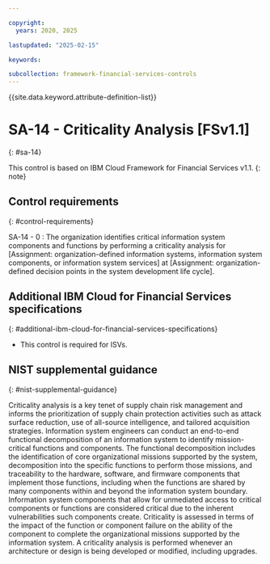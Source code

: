 ```yaml
---

copyright:
  years: 2020, 2025

lastupdated: "2025-02-15"

keywords:

subcollection: framework-financial-services-controls
---
```


{{site.data.keyword.attribute-definition-list}}

               
# SA-14 - Criticality Analysis [FSv1.1]
{: #sa-14}

This control is based on IBM Cloud Framework for Financial Services v1.1.
{: note}


## Control requirements
{: #control-requirements}

SA-14 - 0
    : The organization identifies critical information system components and functions by performing a criticality analysis for [Assignment: organization-defined information systems, information system components, or information system services] at [Assignment: organization-defined decision points in the system development life cycle].

## Additional IBM Cloud for Financial Services specifications
{: #additional-ibm-cloud-for-financial-services-specifications}

- This control is required for ISVs.

## NIST supplemental guidance
{: #nist-supplemental-guidance}

Criticality analysis is a key tenet of supply chain risk management and informs the prioritization of supply chain protection activities such as attack surface reduction, use of all-source intelligence, and tailored acquisition strategies. Information system engineers can conduct an end-to-end functional decomposition of an information system to identify mission-critical functions and components. The functional decomposition includes the identification of core organizational missions supported by the system, decomposition into the specific functions to perform those missions, and traceability to the hardware, software, and firmware components that implement those functions, including when the functions are shared by many components within and beyond the information system boundary. Information system components that allow for unmediated access to critical components or functions are considered critical due to the inherent vulnerabilities such components create. Criticality is assessed in terms of the impact of the function or component failure on the ability of the component to complete the organizational missions supported by the information system. A criticality analysis is performed whenever an architecture or design is being developed or modified, including upgrades.





